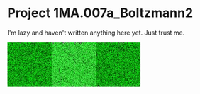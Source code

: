 # Project 1MA.007a_Boltzmann2

I'm lazy and haven't written anything here yet. Just trust me.

![Demo](./Boltzmann.gif)
